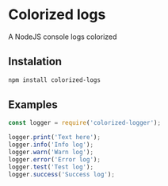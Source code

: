 # Colorized logs
A NodeJS console logs colorized


## Instalation

```bash
npm install colorized-logs
```

## Examples

```js
const logger = require('colorized-logger');

logger.print('Text here');
logger.info('Info log');
logger.warn('Warn log');
logger.error('Error log');
logger.test('Test log');
logger.success('Success log');
```

